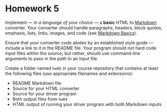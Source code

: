 # Homework 5

Implement &#8212; _in a language of your choice_ &#8212; a **basic** HTML to [Markdown](http://daringfireball.net/projects/markdown/) converter. Your converter should handle paragraphs, headers, block quotes, emphasis, lists, links, images, and code (see [Markdown Basics](http://daringfireball.net/projects/markdown/basics)). 

Ensure that your converter code abides by an established style guide &#8212; include a link to it in the README file. Your program should not hard code input files within the source, but rather, should use command-line arguments to pass in the path to an input file.

Create a folder named `hw05` in your course repository that contains at least the following files (use appropriate filenames and extensions):

* README Markdown file
* Source for your HTML converter
* Source for your driver program
* Both output files from `hw04`
* HTML output of running your driver program with both Markdown inputs